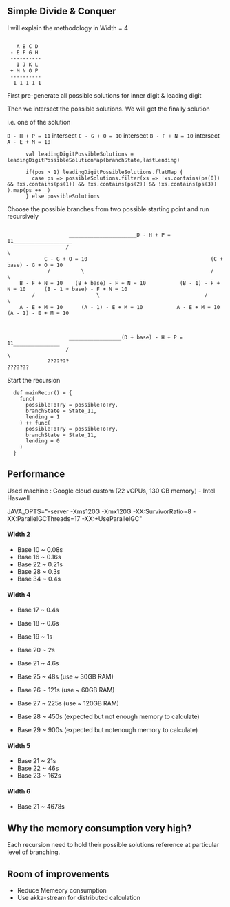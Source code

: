 ## Simple Divide & Conquer

I will explain the methodology in Width = 4
```

   A B C D
 - E F G H
 ----------
   I J K L
 + M N O P
 ----------
  1 1 1 1 1

```

First pre-generate all possible solutions for inner digit & leading digit

Then we intersect the possible solutions. We will get the finally solution

i.e. one of the solution

`D - H + P = 11`  intersect `C - G + O = 10`  intersect `B - F + N = 10` intersect `A - E + M = 10`

```
      val leadingDigitPossibleSolutions = leadingDigitPossibleSolutionMap(branchState,lastLending)

      if(pos > 1) leadingDigitPossibleSolutions.flatMap {
        case ps => possibleSolutions.filter(xs => !xs.contains(ps(0)) && !xs.contains(ps(1)) && !xs.contains(ps(2)) && !xs.contains(ps(3)) ).map(ps ++ _)
      } else possibleSolutions

```

Choose the possible branches from two possible starting point and run recursively

```
             
	                ______________________D - H + P = 11___________________
	               /                                                       \
	        C - G + O = 10                                        (C + base) - G + O = 10
	         /          \                                         /                    \
	B - F + N = 10    (B + base) - F + N = 10           (B - 1) - F + N = 10      (B - 1 + base) - F + N = 10
	    /                    \                                  /                        \
	A - E + M = 10      (A - 1) - E + M = 10           A - E + M = 10           (A - 1) - E + M = 10



	                _________________(D + base) - H + P = 11_______________
	               /                                                       \
	         ???????													???????
```

Start the recursion

```
  def mainRecur() = {
    func(
      possibleToTry = possibleToTry,
      branchState = State_11,
      lending = 1
    ) ++ func(
      possibleToTry = possibleToTry,
      branchState = State_11,
      lending = 0
    )
  }

```

## Performance 
Used machine : Google cloud custom (22 vCPUs, 130 GB memory) - Intel Haswell

JAVA_OPTS="-server -Xms120G -Xmx120G -XX:SurvivorRatio=8 -XX:ParallelGCThreads=17 -XX:+UseParallelGC"

#### Width 2
* Base 10 ~ 0.08s
* Base 16 ~ 0.16s
* Base 22 ~ 0.21s
* Base 28 ~ 0.3s
* Base 34 ~ 0.4s

#### Width 4
* Base 17 ~ 0.4s
* Base 18 ~ 0.6s
* Base 19 ~ 1s
* Base 20 ~ 2s
* Base 21 ~ 4.6s
* Base 25 ~ 48s  (use ~ 30GB RAM)
* Base 26 ~ 121s (use ~ 60GB RAM)
* Base 27 ~ 225s (use ~ 120GB RAM)

* Base 28 ~ 450s (expected but not enough memory to calculate)
* Base 29 ~ 900s (expected but notenough memory to calculate)

#### Width 5
* Base 21 ~ 21s
* Base 22 ~ 46s
* Base 23 ~ 162s

#### Width 6
* Base 21 ~ 4678s

## Why the memory consumption very high?
Each recursion need to hold their possible solutions reference at particular level of branching. 


## Room of improvements
* Reduce Memeory consumption
* Use akka-stream for distributed calculation

